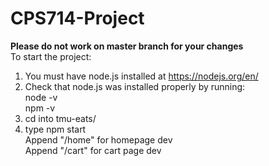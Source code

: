# CPS714-Project
<b>Please do not work on master branch for your changes </b></br>
To start the project:
1) You must have node.js installed at https://nodejs.org/en/
2) Check that node.js was installed properly by running: <br />
  node -v <br />
  npm -v <br />
3) cd into tmu-eats/ 
4) type npm start <br/>
Append "/home" for homepage dev </br>
Append "/cart" for cart page dev
